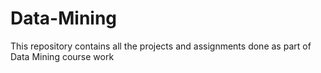 # Data-Mining
This repository contains all the projects and assignments done as part of Data Mining course work
